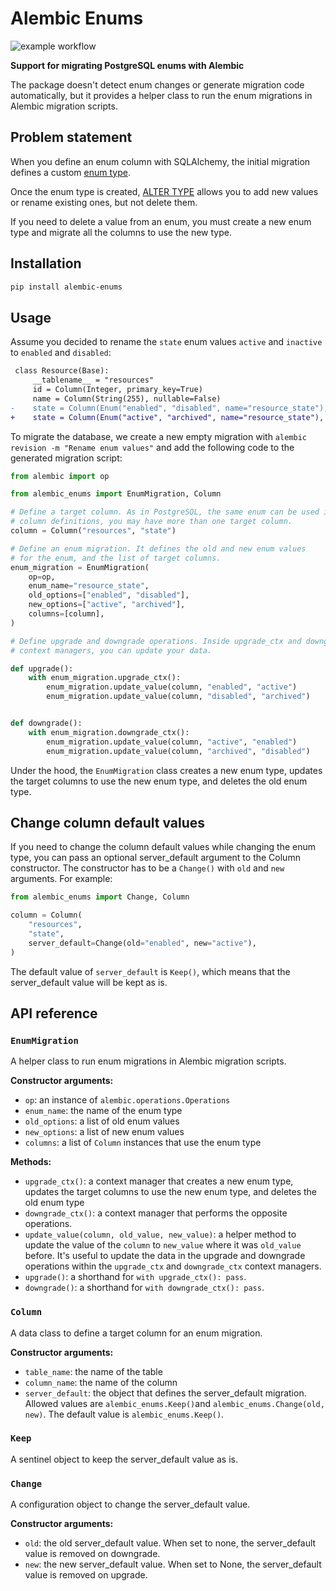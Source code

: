 # Alembic Enums

![example workflow](https://github.com/imankulov/alembic-enums/actions/workflows/tests.yml/badge.svg)

**Support for migrating PostgreSQL enums with Alembic**

The package doesn't detect enum changes or generate migration code automatically, but it provides a helper class to run the enum migrations in Alembic migration scripts.

## Problem statement

When you define an enum column with SQLAlchemy, the initial migration defines a custom [enum type](https://www.postgresql.org/docs/current/datatype-enum.html).

Once the enum type is created, [ALTER TYPE](https://www.postgresql.org/docs/current/sql-altertype.html) allows you to add new values or rename existing ones, but not delete them.

If you need to delete a value from an enum, you must create a new enum type and migrate all the columns to use the new type.


## Installation

```bash
pip install alembic-enums
```


## Usage

Assume you decided to rename the `state` enum values `active` and `inactive` to `enabled` and `disabled`:

```diff
 class Resource(Base):
     __tablename__ = "resources"
     id = Column(Integer, primary_key=True)
     name = Column(String(255), nullable=False)
-    state = Column(Enum("enabled", "disabled", name="resource_state"), nullable=False)
+    state = Column(Enum("active", "archived", name="resource_state"), nullable=False)
```

To migrate the database, we create a new empty migration with `alembic revision -m "Rename enum values"` and add the following code to the generated migration script:

```python
from alembic import op

from alembic_enums import EnumMigration, Column

# Define a target column. As in PostgreSQL, the same enum can be used in multiple
# column definitions, you may have more than one target column.
column = Column("resources", "state")

# Define an enum migration. It defines the old and new enum values
# for the enum, and the list of target columns.
enum_migration = EnumMigration(
    op=op,
    enum_name="resource_state",
    old_options=["enabled", "disabled"],
    new_options=["active", "archived"],
    columns=[column],
)

# Define upgrade and downgrade operations. Inside upgrade_ctx and downgrade_ctx
# context managers, you can update your data.

def upgrade():
    with enum_migration.upgrade_ctx():
        enum_migration.update_value(column, "enabled", "active")
        enum_migration.update_value(column, "disabled", "archived")


def downgrade():
    with enum_migration.downgrade_ctx():
        enum_migration.update_value(column, "active", "enabled")
        enum_migration.update_value(column, "archived", "disabled")
```

Under the hood, the `EnumMigration` class creates a new enum type, updates the target columns to use the new enum type, and deletes the old enum type.


## Change column default values

If you need to change the column default values while changing the enum type, you can pass an optional server_default argument to the Column constructor. The constructor has to be a `Change()` with `old` and `new` arguments. For example:


```python
from alembic_enums import Change, Column

column = Column(
    "resources",
    "state",
    server_default=Change(old="enabled", new="active"),
)
```

The default value of `server_default` is `Keep()`, which means that the server_default value will be kept as is.


## API reference

### `EnumMigration`

A helper class to run enum migrations in Alembic migration scripts.

**Constructor arguments:**

- `op`: an instance of `alembic.operations.Operations`
- `enum_name`: the name of the enum type
- `old_options`: a list of old enum values
- `new_options`: a list of new enum values
- `columns`: a list of `Column` instances that use the enum type

**Methods:**

- `upgrade_ctx()`: a context manager that creates a new enum type, updates the target columns to use the new enum type, and deletes the old enum type
- `downgrade_ctx()`: a context manager that performs the opposite operations.
- `update_value(column, old_value, new_value)`: a helper method to update the value of the `column` to `new_value` where it was `old_value` before. It's useful to update the data in the upgrade and downgrade operations within the `upgrade_ctx` and `downgrade_ctx` context managers.
- `upgrade()`: a shorthand for `with upgrade_ctx(): pass`.
- `downgrade()`: a shorthand for `with downgrade_ctx(): pass`.

### `Column`

A data class to define a target column for an enum migration.

**Constructor arguments:**

- `table_name`: the name of the table
- `column_name`: the name of the column
- `server_default`: the object that defines the server_default migration. Allowed values are `alembic_enums.Keep()`and `alembic_enums.Change(old, new)`. The default value is `alembic_enums.Keep()`.

### `Keep`

A sentinel object to keep the server_default value as is.

### `Change`

A configuration object to change the server_default value.

**Constructor arguments:**

- `old`: the old server_default value. When set to none, the server_default value is removed on downgrade.
- `new`: the new server_default value. When set to None, the server_default value is removed on upgrade.
